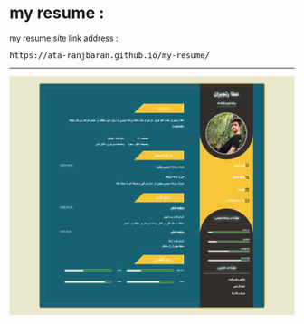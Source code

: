 <h1>my resume :</h1>
<p>my resume site link address :</p>
<pre>https://ata-ranjbaran.github.io/my-resume/</pre>
<hr>
<div style="display:flex;justify-contect:center;" align=center>
  
<img src="./resume.png" alt="تصویر رزومه" width=700px>
</div>
